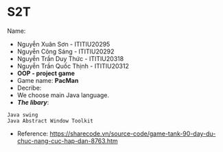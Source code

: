 # S2T
Name:
- Nguyễn Xuân Sơn - ITITIU20295
- Nguyễn Công Sáng - ITITIU20292
- Nguyễn Trần Duy Thức - ITITIU20318
- Nguyễn Trần Quốc Thịnh - ITITIU20312
- **OOP - project game**
- Game name: **PacMan**
- Decribe:
- We choose main Java language.
- ***The libary***: 
```
Java swing
Java Abstract Window Toolkit
```
- Reference: https://sharecode.vn/source-code/game-tank-90-day-du-chuc-nang-cuc-hap-dan-8763.htm
